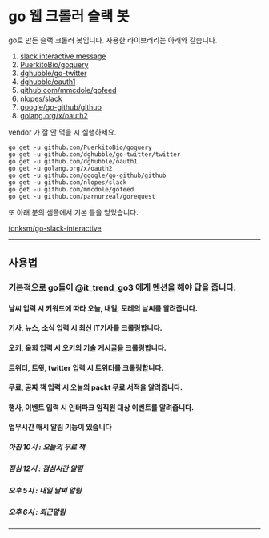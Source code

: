 # go 웹 크롤러 슬랙 봇

go로 만든 슬랙 크롤러 봇입니다. 사용한 라이브러리는 아래와 같습니다.

1. [slack interactive message](https://api.slack.com/interactive-messages)
2. [PuerkitoBio/goquery](https://github.com/PuerkitoBio/goquery)
3. [dghubble/go-twitter](https://github.com/dghubble/go-twitter/twitter)
4. [dghubble/oauth1](https://github.com/dghubble/oauth1)
5. [github.com/mmcdole/gofeed](https://github.com/mmcdole/gofeed)
6. [nlopes/slack](https://github.com/nlopes/slack)
7. [google/go-github/github](https://github.com/google/go-github/github)
8. [golang.org/x/oauth2](https://golang.org/x/oauth2)


vendor 가 잘 안 먹을 시 실행하세요.


```
go get -u github.com/PuerkitoBio/goquery
go get -u github.com/dghubble/go-twitter/twitter
go get -u github.com/dghubble/oauth1
go get -u golang.org/x/oauth2
go get -u github.com/google/go-github/github
go get -u github.com/nlopes/slack
go get -u github.com/mmcdole/gofeed
go get -u github.com/parnurzeal/gorequest
```

또 아래 분의 샘플에서 기본 틀을 얻었습니다.

[tcnksm/go-slack-interactive](https://github.com/tcnksm/go-slack-interactive)

---


## 사용법

### 기본적으로 go돌이 @it_trend_go3 에게 멘션을 해야 답을 줍니다.

#### 날씨 입력 시 키워드에 따라 오늘, 내일, 모레의 날씨를 알려줍니다.

#### 기사, 뉴스, 소식 입력 시 최신 IT기사를 크롤링합니다.

#### 오키, 옼희 입력 시 오키의 기술 게시글을 크롤링합니다.

#### 트위터, 트윗, twitter 입력 시 트위터를 크롤링합니다.
#### 무료, 공짜 책 입력 시 오늘의 packt 무료 서적을 알려줍니다.

#### 행사, 이벤트 입력 시 인터파크 임직원 대상 이벤트를 알려줍니다.

#### 업무시간 매시 알림 기능이 있습니다

##### 아침 10시 : 오늘의 무료 책
##### 점심 12시 : 점심시간 알림
##### 오후 5시 : 내일 날씨 알림
##### 오후 6시 : *퇴근알림*

---
